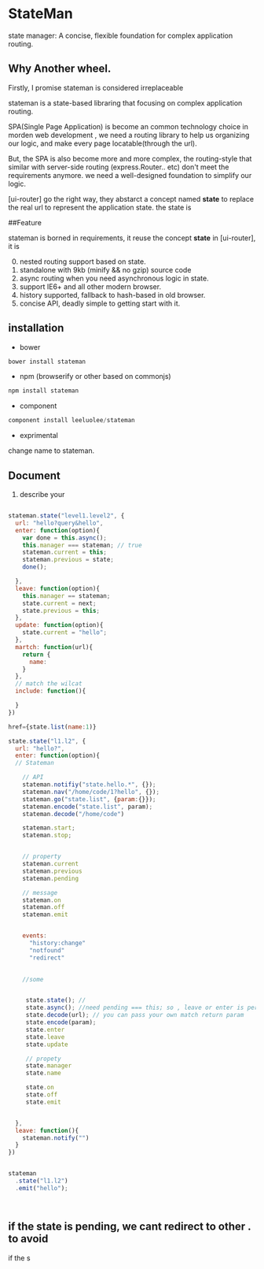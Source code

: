 StateMan
=======

state manager: A concise, flexible foundation for complex application routing.


## Why Another wheel. 

Firstly, I promise stateman is considered irreplaceable

stateman is a state-based libraring that focusing on complex  application routing.

SPA(Single Page Application) is become an common technology choice in morden web development , we need a routing library to help us organizing our logic, and make every page locatable(through the url).

But, the SPA is also become more and more complex, the routing-style that similar with server-side routing (express.Router.. etc) don't meet the requirements anymore. we need a well-designed foundation to simplify our logic.

[ui-router] go the right way, they abstarct a concept named __state__ to replace the real url to represent the application state. the state is 


##Feature

stateman is borned in requirements, it reuse the concept __state__ in [ui-router], it is

0. nested routing support based on state.
1. standalone with 9kb (minify && no gzip) source code
2. async routing when you need asynchronous logic in state.
3. support IE6+ and all other modern browser.
4. history supported, fallback to hash-based in old browser.
5. concise API, deadly simple to getting start with it.



## installation

- bower

```javascript
bower install stateman
```

- npm (browserify or other based on commonjs)

```js
npm install stateman
```

- component

```js
component install leeluolee/stateman
```

- exprimental 


change name to stateman.

## Document






1. describe your 


```javascript

stateman.state("level1.level2", {
  url: "hello?query&hello",
  enter: function(option){
    var done = this.async();
    this.manager === stateman; // true
    stateman.current = this;
    stateman.previous = state;
    done();

  },
  leave: function(option){
    this.manager == stateman;
    state.current = next;
    state.previous = this;
  },
  update: function(option){
    state.current = "hello";
  },
  martch: function(url){
    return {
      name:
    } 
  },
  // match the wilcat
  include: function(){

  }
})

href={state.list(name:1)}

state.state("l1.l2", {
  url: "hello?",
  enter: function(option){
  // Stateman

    // API
    stateman.notifiy("state.hello.*", {});
    stateman.nav("/home/code/1?hello", {});
    stateman.go("state.list", {param:{}});
    stateman.encode("state.list", param);
    stateman.decode("/home/code")

    stateman.start;
    stateman.stop;


    // property 
    stateman.current
    stateman.previous
    stateman.pending

    // message
    stateman.on
    stateman.off
    stateman.emit


    events:
      "history:change"
      "notfound"
      "redirect"

  
    //some 


     state.state(); // 
     state.async(); //need pending === this; so , leave or enter is permit
     state.decode(url); // you can pass your own match return param
     state.encode(param);
     state.enter
     state.leave
     state.update

     // propety
     state.manager
     state.name

     state.on
     state.off
     state.emit


  },
  leave: function(){
    stateman.notify("") 
  }
})


stateman
  .state("l1.l2")
  .emit("hello");




```

## if the state is pending, we cant redirect to other . to avoid 

if the s
